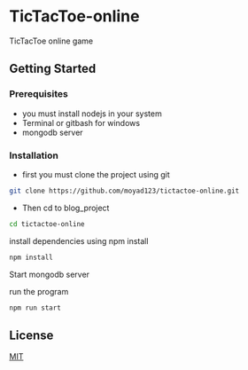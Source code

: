 # TicTacToe-online
TicTacToe online game
## Getting Started

### Prerequisites
* you must install nodejs in your system
* Terminal or gitbash for windows
* mongodb server
### Installation

* first you must clone the project using git

```bash
git clone https://github.com/moyad123/tictactoe-online.git
```
* Then cd to blog_project

```bash
cd tictactoe-online
```
install dependencies using npm install

```bash
npm install
```

Start mongodb server

run the program

```bash
npm run start
```
## License
[MIT](https://choosealicense.com/licenses/mit/)